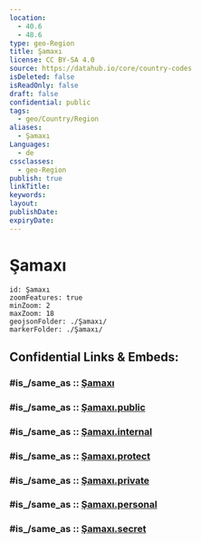 ```yaml
---
location:
  - 40.6
  - 48.6
type: geo-Region
title: Şamaxı
license: CC BY-SA 4.0
source: https://datahub.io/core/country-codes
isDeleted: false
isReadOnly: false
draft: false
confidential: public
tags:
  - geo/Country/Region
aliases:
  - Şamaxı
Languages:
  - de
cssclasses:
  - geo-Region
publish: true
linkTitle:
keywords:
layout:
publishDate:
expiryDate:
---
```


# Şamaxı

```leaflet
id: Şamaxı
zoomFeatures: true 
minZoom: 2 
maxZoom: 18
geojsonFolder: ./Şamaxı/
markerFolder: ./Şamaxı/
```


## Confidential Links & Embeds: 

### #is_/same_as :: [Şamaxı](/_Standards/Earth/Continent/Asia/Asia~North~West/Azerbaijan/Regions~Azerbaijan/Daglig-Shirvan/counties~Daglig-Shirvan/Şamaxı.md) 

### #is_/same_as :: [Şamaxı.public](/_public/Earth/Continent/Asia/Asia~North~West/Azerbaijan/Regions~Azerbaijan/Daglig-Shirvan/counties~Daglig-Shirvan/Şamaxı.public.md) 

### #is_/same_as :: [Şamaxı.internal](/_internal/Earth/Continent/Asia/Asia~North~West/Azerbaijan/Regions~Azerbaijan/Daglig-Shirvan/counties~Daglig-Shirvan/Şamaxı.internal.md) 

### #is_/same_as :: [Şamaxı.protect](/_protect/Earth/Continent/Asia/Asia~North~West/Azerbaijan/Regions~Azerbaijan/Daglig-Shirvan/counties~Daglig-Shirvan/Şamaxı.protect.md) 

### #is_/same_as :: [Şamaxı.private](/_private/Earth/Continent/Asia/Asia~North~West/Azerbaijan/Regions~Azerbaijan/Daglig-Shirvan/counties~Daglig-Shirvan/Şamaxı.private.md) 

### #is_/same_as :: [Şamaxı.personal](/_personal/Earth/Continent/Asia/Asia~North~West/Azerbaijan/Regions~Azerbaijan/Daglig-Shirvan/counties~Daglig-Shirvan/Şamaxı.personal.md) 

### #is_/same_as :: [Şamaxı.secret](/_secret/Earth/Continent/Asia/Asia~North~West/Azerbaijan/Regions~Azerbaijan/Daglig-Shirvan/counties~Daglig-Shirvan/Şamaxı.secret.md)

